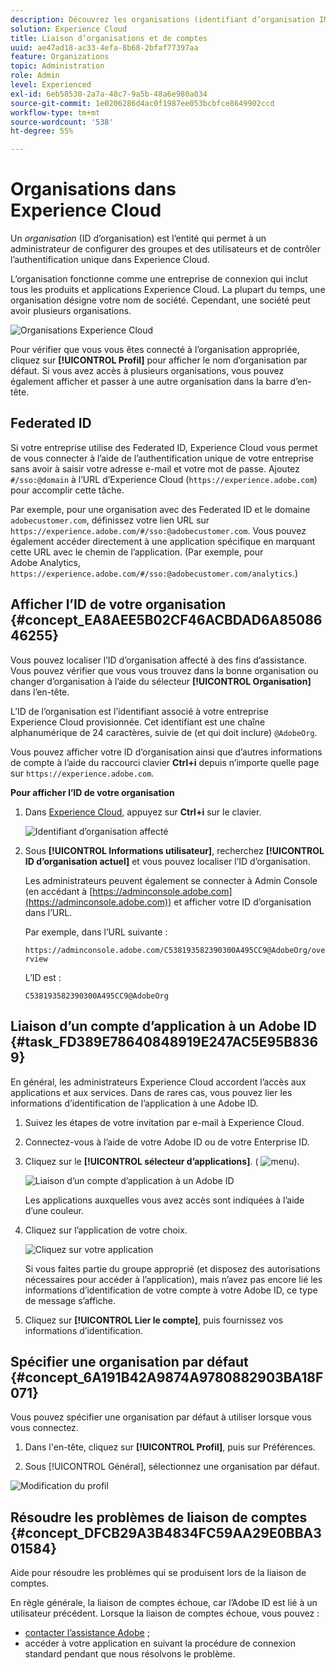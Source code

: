 ```yaml
---
description: Découvrez les organisations (identifiant d’organisation IMS) et la liaison des comptes de solutions à Experience Cloud.
solution: Experience Cloud
title: Liaison d’organisations et de comptes
uuid: ae47ad18-ac33-4efa-8b68-2bfaf77397aa
feature: Organizations
topic: Administration
role: Admin
level: Experienced
exl-id: 6eb58530-2a7a-48c7-9a5b-48a6e980a034
source-git-commit: 1e0206286d4ac0f1987ee053bcbfce8649902ccd
workflow-type: tm+mt
source-wordcount: '538'
ht-degree: 55%

---
```


# Organisations dans Experience Cloud

Un *organisation* (ID d’organisation) est l’entité qui permet à un administrateur de configurer des groupes et des utilisateurs et de contrôler l’authentification unique dans Experience Cloud.

Lʼorganisation fonctionne comme une entreprise de connexion qui inclut tous les produits et applications Experience Cloud. La plupart du temps, une organisation désigne votre nom de société. Cependant, une société peut avoir plusieurs organisations.

![Organisations Experience Cloud](../assets/organizations-menu.png)

Pour vérifier que vous vous êtes connecté à l’organisation appropriée, cliquez sur **[!UICONTROL Profil]** pour afficher le nom d’organisation par défaut. Si vous avez accès à plusieurs organisations, vous pouvez également afficher et passer à une autre organisation dans la barre d’en-tête.

## Federated ID

Si votre entreprise utilise des Federated ID, Experience Cloud vous permet de vous connecter à l’aide de l’authentification unique de votre entreprise sans avoir à saisir votre adresse e-mail et votre mot de passe. Ajoutez `#/sso:@domain` à l’URL d’Experience Cloud (`https://experience.adobe.com`) pour accomplir cette tâche.

Par exemple, pour une organisation avec des Federated ID et le domaine `adobecustomer.com`, définissez votre lien URL sur `https://experience.adobe.com/#/sso:@adobecustomer.com`. Vous pouvez également accéder directement à une application spécifique en marquant cette URL avec le chemin de l’application. (Par exemple, pour Adobe Analytics, `https://experience.adobe.com/#/sso:@adobecustomer.com/analytics`.)

## Afficher l’ID de votre organisation {#concept_EA8AEE5B02CF46ACBDAD6A8508646255}

Vous pouvez localiser l’ID d’organisation affecté à des fins d’assistance. Vous pouvez vérifier que vous vous trouvez dans la bonne organisation ou changer d’organisation à l’aide du sélecteur **[!UICONTROL Organisation]** dans l’en-tête.

L’ID de l’organisation est l’identifiant associé à votre entreprise Experience Cloud provisionnée. Cet identifiant est une chaîne alphanumérique de 24 caractères, suivie de (et qui doit inclure) `@AdobeOrg`.

Vous pouvez afficher votre ID d’organisation ainsi que d’autres informations de compte à l’aide du raccourci clavier **Ctrl+i** depuis n’importe quelle page sur `https://experience.adobe.com`.

**Pour afficher l’ID de votre organisation**

1. Dans [Experience Cloud](https://experience.adobe.com?lang=fr), appuyez sur **Ctrl+i** sur le clavier.

   ![Identifiant d’organisation affecté](../assets/assigned-organization.png)

1. Sous **[!UICONTROL Informations utilisateur]**, recherchez **[!UICONTROL ID d’organisation actuel]** et vous pouvez localiser l’ID d’organisation.

   Les administrateurs peuvent également se connecter à Admin Console (en accédant à [https://adminconsole.adobe.com](https://adminconsole.adobe.com)) et afficher votre ID d’organisation dans l’URL.

   Par exemple, dans l’URL suivante :

   `https://adminconsole.adobe.com/C538193582390300A495CC9@AdobeOrg/overview`

   L’ID est :

   `C538193582390300A495CC9@AdobeOrg`

## Liaison dʼun compte dʼapplication à un Adobe ID {#task_FD389E78640848919E247AC5E95B8369}

En général, les administrateurs Experience Cloud accordent lʼaccès aux applications et aux services. Dans de rares cas, vous pouvez lier les informations d’identification de l’application à une Adobe ID.

1. Suivez les étapes de votre invitation par e-mail à Experience Cloud.

1. Connectez-vous à l’aide de votre Adobe ID ou de votre Enterprise ID.

1. Cliquez sur le **[!UICONTROL sélecteur d’applications]**. ( ![menu](../assets/apps-icon.png)).

   ![Liaison dʼun compte dʼapplication à un Adobe ID](../assets/solutions-active.png)

   Les applications auxquelles vous avez accès sont indiquées à l’aide d’une couleur.

1. Cliquez sur l’application de votre choix.

   ![Cliquez sur votre application](../assets/analytics-link-accounts.png)

   Si vous faites partie du groupe approprié (et disposez des autorisations nécessaires pour accéder à lʼapplication), mais nʼavez pas encore lié les informations d’identification de votre compte à votre Adobe ID, ce type de message sʼaffiche.

1. Cliquez sur **[!UICONTROL Lier le compte]**, puis fournissez vos informations d’identification.

## Spécifier une organisation par défaut {#concept_6A191B42A9874A9780882903BA18F071}

Vous pouvez spécifier une organisation par défaut à utiliser lorsque vous vous connectez.

1. Dans l&#39;en-tête, cliquez sur **[!UICONTROL Profil]**, puis sur Préférences.

1. Sous [!UICONTROL Général], sélectionnez une organisation par défaut.


![Modification du profil](../assets/edit-profile.png)

## Résoudre les problèmes de liaison de comptes {#concept_DFCB29A3B4834FC59AA29E0BBA301584}

Aide pour résoudre les problèmes qui se produisent lors de la liaison de comptes.

En règle générale, la liaison de comptes échoue, car l’Adobe ID est lié à un utilisateur précédent. Lorsque la liaison de comptes échoue, vous pouvez :

* [contacter l’assistance Adobe](https://experienceleague.adobe.com/?support-solution=General&amp;lang=fr#support) ;
* accéder à votre application en suivant la procédure de connexion standard pendant que nous résolvons le problème.
